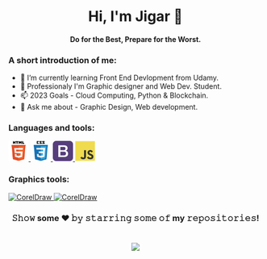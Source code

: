 <h1 align="center"> Hi, I'm Jigar 💙 </h1>

<!--<h3 align="center"> A MCA Student 💻</h3>--> 
<h4 align="center"> Do for the Best, Prepare for the Worst. <h4>

<h3 align="left">A short introduction of me:</h3>


- 🌱 I’m currently learning Front End Devlopment from Udamy.
- 💞️ Professionaly I'm Graphic designer and Web Dev. Student.
- 📫 2023 Goals - Cloud Computing, Python & Blockchain.
- 💬 Ask me about - Graphic Design, Web development.

<h3 align="left">Languages and tools:</h3>
<p align="left">
    <a href="https://www.w3schools.com/html/" target="_blank"> <img src="https://raw.githubusercontent.com/devicons/devicon/master/icons/html5/html5-original-wordmark.svg" alt="html5" width="40" height="40"/> </a>
   <a href="https://www.w3schools.com/css/" target="_blank"> <img src="https://raw.githubusercontent.com/devicons/devicon/master/icons/css3/css3-original-wordmark.svg" alt="css3" width="40" height="40"/> </a>
    <a href="https://getbootstrap.com/" target="_blank"> <img src="https://raw.githubusercontent.com/github/explore/80688e429a7d4ef2fca1e82350fe8e3517d3494d/topics/bootstrap/bootstrap.png" alt="bootstrap" width="40" height="40"/> </a>
  <a href="https://developer.mozilla.org/en-US/docs/Web/JavaScript" target="_blank"> <img src="https://raw.githubusercontent.com/devicons/devicon/master/icons/javascript/javascript-original.svg" alt="javascript" width="40" height="40"/> </a>
  
 
    
<h3 align="left">Graphics tools:</h3> <p align="left">
    
   <a href="https://www.adobe.com/in/products/photoshop.html" target="_blank"> <img src="https://1000logos.net/wp-content/uploads/2020/03/Photoshop-logo.png" alt="CorelDraw" width="40" height="40"/> </a>
   <a href="https://www.corel.com/en/" target="_blank"> <img src="https://a.omappapi.com/users/41932b4c7956/images/c01c647135601644865786-sub-icon-cdgs-facebook-360x360.png" alt="CorelDraw" width="40" height="40"/> </a>
   
   
<div align="center">
    
<!--     ![GitHub Stats](https://github-readme-stats.vercel.app/api?username=&theme=radical) <br/> -->

<!-- <img align="center" src="https://github-readme-stats.vercel.app/api/?username=jigarparekh28">
<br/>
 -->
### 𝚂𝚑𝚘𝚠 some ❤️ 𝚋𝚢 𝚜𝚝𝚊𝚛𝚛𝚒𝚗𝚐 𝚜𝚘𝚖𝚎 𝚘𝚏 my 𝚛𝚎𝚙𝚘𝚜𝚒𝚝𝚘𝚛𝚒𝚎𝚜!

</div>

#

<div align='center'> 
 <img src = "https://i.graphicmama.com/blog/wp-content/uploads/2021/06/10112619/Free-PowerPoint-Animations-Graphic-Mama-Character-Gif-Animation-14.gif" width = 300px>
</div>
    
    
<!-- <div align='center'>
    https://github-readme-stats.vercel.app/api/?username=jigarparekh28  
</div> -->
    

